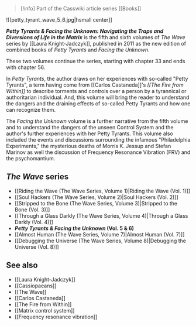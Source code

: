 > [!info] Part of the Casswiki article series [[Books]]

![[petty_tyrant_wave_5_6.jpg|hsmall center]]


_**Petty Tyrants & Facing the Unknown: Navigating the Traps and Diversions of Life in the Matrix**_ is the fifth and sixth volumes of _The Wave_ series by [[Laura Knight-Jadczyk]], published in 2011 as the new edition of combined books of _Petty Tyrants_ and _Facing the Unknown_.

These two volumes continue the series, starting with chapter 33 and ends with chapter 56.

In _Petty Tyrants_, the author draws on her experiences with so-called "Petty Tyrants", a term having come from [[Carlos Castaneda]]'s _[[The Fire from Within]]_ to describe torments and controls over a person by a tyrannical or authoritarian individual. And, this volume will bring the reader to understand the dangers and the draining effects of so-called Petty Tyrants and how one can recognize them.

The _Facing the Unknown_ volume is a further narrative from the fifth volume and to understand the dangers of the unseen Control System and the author's further experiences with her Petty Tyrants. This volume also included the events and discussions surrounding the infamous "Philadelphia Experiments," the mysterious deaths of Morris K. Jessup and Stefan Marinov as well the discussion of Frequency Resonance Vibration (FRV) and the psychomantium.

_The Wave_ series
-----------------

*   [[Riding the Wave (The Wave Series, Volume 1)|Riding the Wave (Vol. 1)]]
*   [[Soul Hackers (The Wave Series, Volume 2)|Soul Hackers (Vol. 2)]]
*   [[Stripped to the Bone (The Wave Series, Volume 3)|Stripped to the Bone (Vol. 3)]]
*   [[Through a Glass Darkly (The Wave Series, Volume 4)|Through a Glass Darkly (Vol. 4)]]
*   **_Petty Tyrants & Facing the Unknown_ (Vol. 5 & 6)**
*   [[Almost Human (The Wave Series, Volume 7)|Almost Human (Vol. 7)]]
*   [[Debugging the Universe (The Wave Series, Volume 8)|Debugging the Universe (Vol. 8)]]

See also
--------

*   [[Laura Knight-Jadczyk]]
*   [[Cassiopaeans]]
*   [[The Wave]]
*   [[Carlos Castaneda]]
*   [[The Fire from Within]]
*   [[Matrix control system]]
*   [[Frequency resonance vibration]]